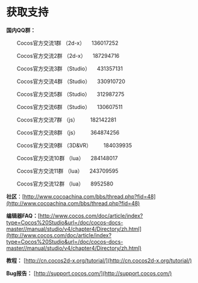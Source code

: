 # 获取支持


**国内QQ群：**

   &emsp;&emsp;Cocos官方交流1群  （2d-x）	             &emsp;136017252

   &emsp;&emsp;Cocos官方交流2群  （2d-x）	           &emsp;187294716

   &emsp;&emsp;Cocos官方交流3群  （Studio）	           &emsp;431357131

   &emsp;&emsp;Cocos官方交流4群  （Studio）          &emsp;330910720

   &emsp;&emsp;Cocos官方交流5群  （Studio）           &emsp;312987275

   &emsp;&emsp;Cocos官方交流6群 （Studio）          &emsp;130607511

   &emsp;&emsp;Cocos官方交流7群  （js）	               &emsp;&emsp;182142281

   &emsp;&emsp;Cocos官方交流8群  （js）	               &emsp;&emsp;364874256

   &emsp;&emsp;Cocos官方交流9群  （3D&VR）	     &emsp;&emsp;184039935

   &emsp;&emsp;Cocos官方交流10群 （lua）	           &emsp;284148017

   &emsp;&emsp;Cocos官方交流11群 （lua）	           &emsp;243709595

   &emsp;&emsp;Cocos官方交流12群 （lua）	           &emsp;8952580

 **社区**：[http://www.cocoachina.com/bbs/thread.php?fid=48](http://www.cocoachina.com/bbs/thread.php?fid=48)

**编辑器FAQ：**[http://www.cocos.com/doc/article/index?type=Cocos%20Studio&url=/doc/cocos-docs-master//manual/studio/v4/chapter4/Directory/zh.html](http://www.cocos.com/doc/article/index?type=Cocos%20Studio&url=/doc/cocos-docs-master//manual/studio/v4/chapter4/Directory/zh.html)

**教程：** [http://cn.cocos2d-x.org/tutorial/](http://cn.cocos2d-x.org/tutorial/)

**Bug报告：** [http://support.cocos.com/](http://support.cocos.com/)
